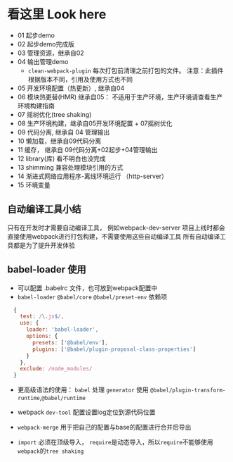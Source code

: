 # 看这里 Look here

- 01 起步demo
- 02 起步demo完成版
- 03 管理资源，继承自02
- 04 输出管理demo
  + `clean-webpack-plugin` 每次打包前清理之前打包的文件。 注意：此插件根据版本不同，引用及使用方式也不同
- 05 开发环境配置（热更新）, 继承自04
- 06 模块热更替(HMR) 继承自05： 不适用于生产环境，生产环境请查看生产环境构建指南
- 07 摇树优化(tree shaking)
- 08 生产环境构建，继承自05开发环境配置 + 07摇树优化
- 09 代码分离, 继承自 04 管理输出
- 10 懒加载，继承自09代码分离
- 11 缓存， 继承自 09代码分离+02起步+04管理输出
- 12 library(库)  看不明白也没完成
- 13 shimming 兼容处理模块引用的方式
- 14 渐进式网络应用程序-离线环境运行 （http-server）
- 15 环境变量


## 自动编译工具小结
 只有在开发时才需要自动编译工具， 例如webpack-dev-server
 项目上线时都会直接使用webpack进行打包构建，不需要使用这些自动编译工具
 所有自动编译工具都是为了提升开发体验

## babel-loader 使用
- 可以配置 .babelrc 文件，也可放到webpack配置中
- `babel-loader` `@babel/core` `@babel/preset-env` 依赖项
```js
  {
    test: /\.js$/,
    use: {
      loader: 'babel-loader',
      options: {
        presets: ['@babel/env'],
        plugins: ['@babel/plugin-proposal-class-properties']
      }
    },
    exclude: /node_modules/
  }
```
- 更高级语法的使用： `babel` 处理 `generator` 使用 `@babel/plugin-transform-runtime`,`@babel/runtime`

- webpack `dev-tool` 配置设置log定位到源代码位置
- `webpack-merge` 用于把自己的配置与base的配置进行合并后导出
- `import` 必须在顶级导入， `require`是动态导入，所以`require`不能够使用`webpack`的`tree shaking`
